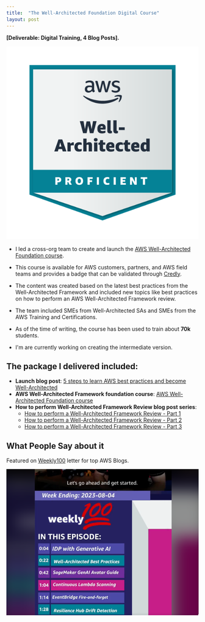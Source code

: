 ```yaml
---
title:  "The Well-Architected Foundation Digital Course"
layout: post
---
```


**[Deliverable: Digital Training, 4 Blog Posts].**


![wa](/assets/wa.png) 

* I led a cross-org team to create and launch the [AWS Well-Architected Foundation course](https://explore.skillbuilder.aws/learn/course/external/view/elearning/108/aws-well-architected-foundations).

* This course is available for AWS customers, partners, and AWS field teams and provides a badge that can be validated through [Credly](https://info.credly.com/).

* The content was created based on the latest best practices from the Well-Architected Framework and included new topics like best practices on how to perform an AWS Well-Architected Framework review.

* The team included SMEs from Well-Architected SAs and SMEs from the AWS Training and Certifications.

* As of the time of writing, the course has been used to train about **70k** students.

* I'm are currently working on creating the intermediate version.


## The package I delivered included:

- **Launch blog post**: [5 steps to learn AWS best practices and become Well-Architected](https://aws.amazon.com/blogs/training-and-certification/5-steps-to-learn-aws-best-practices-and-become-well-architected/)
- **AWS Well-Architected Framework foundation course**: [AWS Well-Architected Foundation course](https://explore.skillbuilder.aws/learn/course/external/view/elearning/108/aws-well-architected-foundations)
- **How to perform Well-Architected Framework Review blog post series**:
  - [How to perform a Well-Architected Framework Review - Part 1](https://aws.amazon.com/blogs/mt/how-to-perform-a-well-architected-framework-review-part1/)
  - [How to perform a Well-Architected Framework Review - Part 2](https://aws.amazon.com/blogs/mt/how-to-perform-a-well-architected-framework-review-part2/)
  - [How to perform a Well-Architected Framework Review - Part 3](https://aws.amazon.com/blogs/mt/how-to-perform-a-well-architected-framework-review-part3/)
 

## What People Say about it

Featured on [Weekly100](https://www.linkedin.com/posts/johnataws_weekly100-follow-episode30-activity-7094318774895443968-v8IU?utm_source=share&utm_medium=member_desktop) letter for top AWS Blogs.

![weekly](/assets/weekly.png) 
